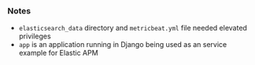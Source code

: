### Notes

- `elasticsearch_data` directory and `metricbeat.yml` file needed elevated privileges
- `app` is an application running in Django being used as an service example for Elastic APM

